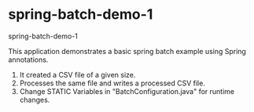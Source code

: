 # spring-batch-demo-1
spring-batch-demo-1

This application demonstrates a basic spring batch example using Spring annotations.
1. It created a CSV file of a given size.
2. Processes the same file and writes a processed CSV file.
3. Change STATIC Variables in "BatchConfiguration.java" for runtime changes. 
